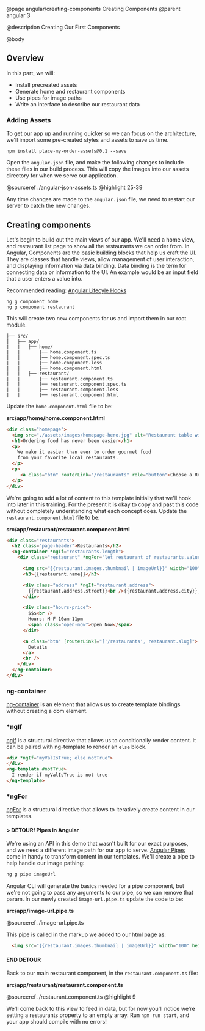 @page angular/creating-components Creating Components
@parent angular 3

@description Creating Our First Components

@body

## Overview

In this part, we will:

- Install precreated assets
- Generate home and restaurant components
- Use pipes for image paths
- Write an interface to describe our restaurant data

### Adding Assets

To get our app up and running quicker so we can focus on the architecture, we'll import some pre-created styles and assets to save us time.

```shell
npm install place-my-order-assets@0.1 --save
```

Open the ``angular.json`` file, and make the following changes to include these files in our build process. This will copy the images into our assets directory for when we serve our application.

@sourceref ./angular-json-assets.ts
@highlight 25-39

Any time changes are made to the `angular.json` file, we need to restart our server to catch the new changes. 

## Creating components

Let's begin to build out the main views of our app. We'll need a home view, and restaurant list page to show all the restaurants we can order from. In Angular, Components are the basic building blocks that help us craft the UI. They are classes that handle views, allow management of user interaction, and displaying information via data binding. Data binding is the term for connecting data or information to the UI. An example would be an input field that a user enters a value into.

Recommended reading: <a href="https://angular.io/guide/lifecycle-hooks" target="_blank" >Angular Lifecyle Hooks</a>

```shell
ng g component home
ng g component restaurant
```

This will create two new components for us and import them in our root module.

```code
├── src/
|   ├── app/
|   |   ├── home/
|   |       |── home.component.ts
|   |       |── home.component.spec.ts
|   |       |── home.component.less
|   |       |── home.component.html
|   |   ├── restaurant/
|   |       |── restaurant.component.ts
|   |       |── restaurant.component.spec.ts
|   |       |── restaurant.component.less
|   |       |── restaurant.component.html
```

Update the `home.component.html` file to be:

__src/app/home/home.component.html__

```html
<div class="homepage">
  <img src="./assets/images/homepage-hero.jpg" alt="Restaurant table with glasses." width="250" height="380" />
  <h1>Ordering food has never been easier</h1>
  <p>
    We make it easier than ever to order gourmet food
    from your favorite local restaurants.
  </p>
  <p>
     <a class="btn" routerLink="/restaurants" role="button">Choose a Restaurant</a>
  </p>
</div>
```

We're going to add a lot of content to this template initially that we'll hook into later in this training. For the present it is okay to copy and past this code without completely understanding what each concept does. Update the `restaurant.component.html` file to be:

__src/app/restaurant/restaurant.component.html__

```html
<div class="restaurants">
  <h2 class="page-header">Restaurants</h2>
  <ng-container *ngIf="restaurants.length">
    <div class="restaurant" *ngFor="let restaurant of restaurants.value">

      <img src="{{restaurant.images.thumbnail | imageUrl}}" width="100" height="100">
      <h3>{{restaurant.name}}</h3>

      <div class="address" *ngIf="restaurant.address">
        {{restaurant.address.street}}<br />{{restaurant.address.city}}, {{restaurant.address.state}} {{restaurant.address.zip}}
      </div>

      <div class="hours-price">
        $$$<br />
        Hours: M-F 10am-11pm
        <span class="open-now">Open Now</span>
      </div>

      <a class="btn" [routerLink]="['/restaurants', restaurant.slug]">
        Details
      </a>
      <br />
    </div>
  </ng-container>
</div>
```

### ng-container

<a href="https://angular.io/guide/structural-directives#ngcontainer" target="_blank">ng-container</a> is an element that allows us to create template bindings without creating a dom element.

### *ngIf

<a href="https://angular.io/api/common/NgIf" target="_blank">ngIf</a> is a structural directive that allows us to conditionally render content. It can be paired with ng-template to render an `else` block. 

```html
<div *ngIf="myValIsTrue; else notTrue">
</div>
<ng-template #notTrue>
  I render if myValIsTrue is not true
</ng-template>
```

### *ngFor

<a href="https://angular.io/api/common/NgForOf" target="_blank">ngFor</a> is a structural directive that allows to iteratively create content in our templates. 

#### > DETOUR! Pipes in Angular

We're using an API in this demo that wasn't built for our exact purposes, and we need a different image path for our app to serve. <a href="https://angular.io/guide/pipes" target="\_blank">Angular Pipes</a> come in handy to transform content in our templates. We'll create a pipe to help handle our image pathing:

```bash
ng g pipe imageUrl
```

Angular CLI will generate the basics needed for a pipe component, but we're not going to pass any arguments to our pipe, so we can remove that param. In our newly created `image-url.pipe.ts` update the code to be:

__src/app/image-url.pipe.ts__

@sourceref ./image-url.pipe.ts

This pipe is called in the markup we added to our html page as:

```html
  <img src="{{restaurant.images.thumbnail | imageUrl}}" width="100" height="100">
  ```

#### END DETOUR

Back to our main restaurant component, in the ``restaurant.component.ts`` file:

__src/app/restaurant/restaurant.component.ts__

@sourceref ./restaurant.component.ts
@highlight 9

We'll come back to this view to feed in data, but for now you'll notice we're setting a restaurants property to an empty array. Run `npm run start`, and your app should compile with no errors!